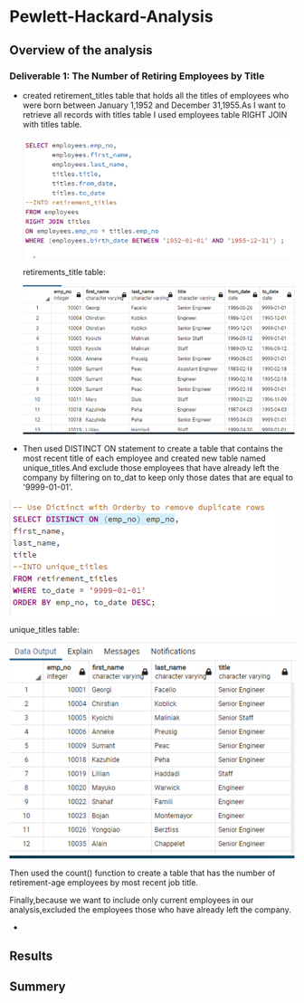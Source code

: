 # Pewlett-Hackard-Analysis
## Overview of the analysis

### Deliverable 1: The Number of Retiring Employees by Title
- created retirement_titles table that holds all the titles of employees who were born between January 1,1952 and December 31,1955.As I want to retrieve all records with titles table I used employees table RIGHT JOIN with titles table.


     ![](images/retiremeny_titlesQ.PNG)
 
    retirements_title table:
    
    ![](images/retiremeny_titles_table.PNG)
   
- Then used DISTINCT ON statement to create a table that contains the most recent title of each employee and created new table named unique_titles.And exclude those employees that have already left the company by filtering on to_dat to keep only those dates that are equal to '9999-01-01'.

 ![](images/distinct%20titleQ.PNG)
 
 
 unique_titles table:
 
 ![](images/unique_titles_table.PNG)

Then used the count() function to create a table that has the number of retirement-age employees by most recent job title.

Finally,because we want to include only current employees in our analysis,excluded the employees those who have already left the company.

- 
## Results
## Summery
